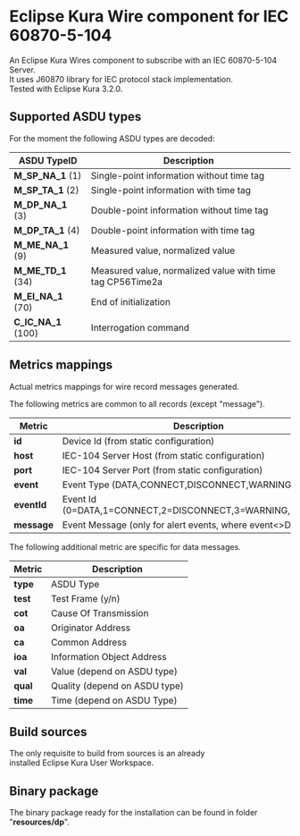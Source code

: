 # Eclipse Kura Wire component for IEC 60870-5-104
An Eclipse Kura Wires component to subscribe with an IEC 60870-5-104 Server.  
It uses J60870 library for IEC protocol stack implementation.  
Tested with Eclipse Kura 3.2.0.

## Supported ASDU types
For the moment the following ASDU types are decoded:  

ASDU TypeID         | Description
------------------- | ----------------------------------------------------------  
**M_SP_NA_1** (1)   | Single-point information without time tag  
**M_SP_TA_1** (2)   | Single-point information with time tag  
**M_DP_NA_1** (3)   | Double-point information without time tag  
**M_DP_TA_1** (4)   | Double-point information with time tag  
**M_ME_NA_1** (9)   | Measured value, normalized value  
**M_ME_TD_1** (34)  | Measured value, normalized value with time tag CP56Time2a  
**M_EI_NA_1** (70)  | End of initialization  
**C_IC_NA_1** (100) | Interrogation command  

## Metrics mappings
Actual metrics mappings for wire record messages generated.  

The following metrics are common to all records (except "message").

Metric      | Description
----------- | ----------------------------------------------------------  
**id**      | Device Id (from static configuration)
**host**    | IEC-104 Server Host (from static configuration)
**port**    | IEC-104 Server Port (from static configuration)
**event**   | Event Type (DATA,CONNECT,DISCONNECT,WARNING,ERROR) 
**eventId** | Event Id (0=DATA,1=CONNECT,2=DISCONNECT,3=WARNING,4=ERROR) 
**message** | Event Message (only for alert events, where event<>DATA)

The following additional metric are specific for data messages.

Metric      | Description
----------- | ----------------------------------------------------------  
**type**    | ASDU Type 
**test**    | Test Frame (y/n)
**cot**     | Cause Of Transmission
**oa**      | Originator Address
**ca**      | Common Address
**ioa**     | Information Object Address
**val**     | Value (depend on ASDU type)
**qual**    | Quality (depend on ASDU type)
**time**    | Time (depend on ASDU Type)

## Build sources
The only requisite to build from sources is an already  
installed Eclipse Kura User Workspace.  
  
## Binary package
The binary package ready for the installation can be
found in folder "**resources/dp**".
